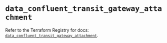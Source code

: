 # `data_confluent_transit_gateway_attachment`

Refer to the Terraform Registry for docs: [`data_confluent_transit_gateway_attachment`](https://registry.terraform.io/providers/confluentinc/confluent/2.9.0/docs/data-sources/transit_gateway_attachment).
